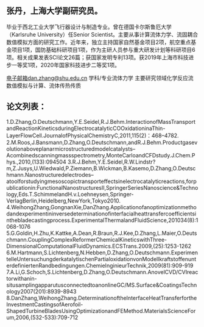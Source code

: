 ## 张丹，上海大学副研究员。
毕业于西北工业大学飞行器设计与制造专业。曾在德国卡尔斯鲁厄大学（Karlsruhe University）任Senior Scientist。主要从事计算流体力学、流固耦合数值模拟方面的研究工作。近年来，独立主持国家自然基金项目2项，航空重点基金项目1项，国防基础科研项目1项，作为主研人员参与重大研发计划等科研项目6项。相关成果发表SCI论文26篇；获国家发明专利13项。获2019年上海市科技进步一等奖1项，2020年国家科技进步二等奖1项。

电子邮箱dan.zhang@shu.edu.cn
学科/专业流体力学
主要研究领域化学反应流数值模拟与计算、流体传热传质

## 论文列表：
1.D.Zhang,O.Deutschmann,Y.E.Seidel,R.J.Behm.InteractionofMassTransportandReactionKineticsduringElectrocatalyticCOOxidationinaThin-LayerFlowCell.JournalofPhysicalChemistryC,2011,115(2)：468–4782.
2.M.Roos,J.Bansmann,D.Zhang,O.Deutschmann,andR.J.Behm.Productgasevolutionaboveplanarmicrostructuredmodelcatalysts–Acombinedscanningmassspectrometry,MonteCarloandCFDstudy.J.Chem.Phys.,2010,(133):094504
3.R.J.Behm,Y.E.Seidel,R.W.Lindstr?m,Z.Jusys,U.Wiedwald,P.Ziemann,B.Wickman,B.Kasemo,D.Zhang,O.Deutschmann.Nanostructuredelectrodes–atoolforstudyingmesoscopictransporteffectsinelectrocatalyticreactions,forpublicationin:FunctionalNanostructuresII,SpringerSeriesNanoscience&Technology,Eds.T.SchimmelandH.v.Loehneysen,Springer-VerlagBerlin,Heidelberg,NewYork,Tokyo2010.
4.WeihongZhang,GongnanXie,DanZhang.Applicationofanoptimizationmethodandexperimentininversedeterminationofinterfacialheattransfercoefficientsinthebladecastingprocess.ExperimentalThermalandFluidScience,201034(8):1068-1076
5.G.Goldin,H.Zhu,K.Kattke,A.Dean,R.Braun,R.J.Kee,D.Zhang,L.Maier,O.Deutschmann.CouplingComplexReformerChemicalKineticswithThree-DimensionalComputationalFluidDynamics.ECSTrans.2009,(25):1253-1262
6.M.Hartmann,S.Lichtenberg,N.Hebben,D.Zhang,O.Deutschmann.ExperimentelleUntersuchungderkatalytischenPartialoxidationvonModellkraftstoffenunterdefiniertenRandbedingungen.ChemieInginieurTechnik,2009(81):909-919
7.A.Li,G.Schoch,S.Lichtenberg,D.Zhang,O.Deutschmann.AnovelCVD/CVIreactorwithanin-situsamplingapparutusconnectedtoanonlineGC/MS.Surface&CoatingsTechnology2007(201):8939-8943
8.DanZhang,WeihongZhang.DeterminationoftheInterfaceHeatTransferfortheInvestmentCastingsofAerofoil-ShapedTurbineBladesUsingOptimizationandFEMethod.MaterialsScienceForum,2006,(532-533):709-712